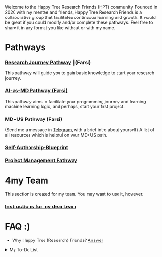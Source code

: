 Welcome to the Happy Tree Research Friends (HPT) community. Founded in 2020 with my mentee and friends, Happy Tree Research Friends is a collaborative group that facilitates continuous learning and growth. It would be great if you could modify and/or complete these pathways. Feel free to share it in any format you like without or with my name.

# Pathways

### [Research Journey Pathway](https://github.com/Sdamirsa/HappyTreeResearchFriends/blob/main/Research_Journey_Pathway_Eng.md) (ّFarsi)
This pathway will guide you to gain basic knowledge to start your research journey. 

### [AI-as-MD Pathway (Farsi)](https://github.com/Sdamirsa/HappyTreeResearchFriends/blob/main/AI_in_Med_Pathway_Farsi.md)
This pathway aims to facilitate your programming journey and learning machine learning logic, and perhaps, start your first project. 

### MD+US Pathway (Farsi)
(Send me a message in [Telegram](https://www.t.me/sdamirsa), with a brief intro about yourself)
A list of all resources which is helpful on your MD+US path.

### [Self-Authorship-Blueprint](https://github.com/Sdamirsa/HappyTreeResearchFriends/blob/main/Self-Authorship-Blueprint.md)

### [Project Management Pathway](https://github.com/Sdamirsa/HappyTreeResearchFriends/blob/main/Pathway_Project_Management.md)

# 4my Team

This section is created for my team. You may want to use it, however.
### [Instructions for my dear team](https://github.com/Sdamirsa/HappyTreeResearchFriends/blob/main/Instruction4myTeam.md)

# FAQ :) 
- Why Happy Tree (Research) Friends? [Answer](https://www.youtube.com/watch?v=cN7XXLyb1Fo)

<details>
<summary>My To-Do List</summary>
- AI as (bio)medical student
  [] Prepare English version of AI for biomedical students
  
  [] Add Computational Biology to AI as (bio)medical student
  
  [] Add predictive modeling and DL component
  
  [] Add time-series modelling
  
- A note to my dear younger peers: What are your options in life
  
  [X] Note on the structure
  
  [] Record the video

- A note to my dear younger peers: How to study medicine during externship and internship
  
  [] Note on the structure
  
  [] Get the opinions of 5 people
  
  [] Create the content
  
  [] Publish as md
</details>

